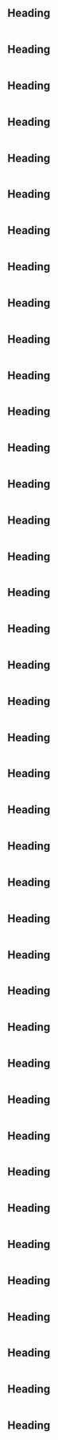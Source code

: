## Heading
```c#

```

## Heading
```c#

```

## Heading
```c#

```

## Heading
```c#

```

## Heading
```c#

```

## Heading
```c#

```

## Heading
```c#

```

## Heading
```c#

```

## Heading
```c#

```

## Heading
```c#

```

## Heading
```c#

```

## Heading
```c#

```

## Heading
```c#

```

## Heading
```c#

```

## Heading
```c#

```

## Heading
```c#

```

## Heading
```c#

```

## Heading
```c#

```

## Heading
```c#

```

## Heading
```c#

```

## Heading
```c#

```

## Heading
```c#

```

## Heading
```c#

```

## Heading
```c#

```

## Heading
```c#

```

## Heading
```c#

```

## Heading
```c#

```

## Heading
```c#

```

## Heading
```c#

```

## Heading
```c#

```

## Heading
```c#

```

## Heading
```c#

```
## Heading
```c#

```

## Heading
```c#

```

## Heading
```c#

```

## Heading
```c#

```

## Heading
```c#

```

## Heading
```c#

```

## Heading
```c#

```

## Heading
```c#

```
